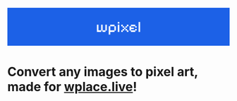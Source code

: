 ![wpixel typography](https://github.com/caioanjs/wpixel/blob/dacf85b03eb110c5f68244348b9af5f83d313cae/img/wpixel.png)
# Convert any images to pixel art, made for [wplace.live](https://wplace.live/)!

